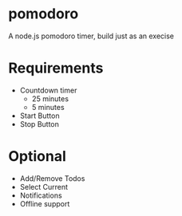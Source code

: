 # pomodoro
A node.js pomodoro timer, build just as an execise

# Requirements
- Countdown timer
    - 25 minutes
    - 5 minutes
- Start Button
- Stop Button

# Optional
- Add/Remove Todos
- Select Current
- Notifications
- Offline support

